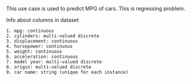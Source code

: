 This use case is used to predict MPG of cars. This is regressing problem.


Info about columns in dataset

    1. mpg: continuous
    2. cylinders: multi-valued discrete
    3. displacement: continuous
    4. horsepower: continuous
    5. weight: continuous
    6. acceleration: continuous
    7. model year: multi-valued discrete
    8. origin: multi-valued discrete
    9. car name: string (unique for each instance)
